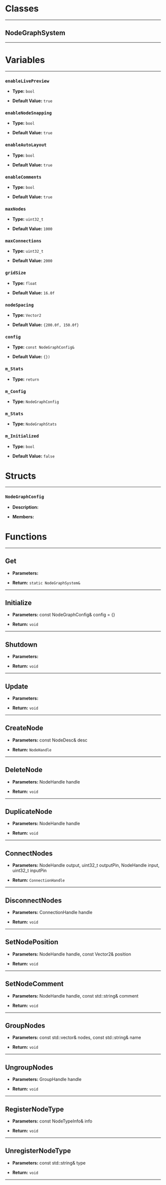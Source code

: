 # Classes
---

## NodeGraphSystem
---




# Variables
---

### `enableLivePreview`

- **Type:** `bool`

- **Default Value:** `true`



### `enableNodeSnapping`

- **Type:** `bool`

- **Default Value:** `true`



### `enableAutoLayout`

- **Type:** `bool`

- **Default Value:** `true`



### `enableComments`

- **Type:** `bool`

- **Default Value:** `true`



### `maxNodes`

- **Type:** `uint32_t`

- **Default Value:** `1000`



### `maxConnections`

- **Type:** `uint32_t`

- **Default Value:** `2000`



### `gridSize`

- **Type:** `float`

- **Default Value:** `16.0f`



### `nodeSpacing`

- **Type:** `Vector2`

- **Default Value:** `{200.0f, 150.0f}`



### `config`

- **Type:** `const NodeGraphConfig&`

- **Default Value:** `{})`



### `m_Stats`

- **Type:** `return`



### `m_Config`

- **Type:** `NodeGraphConfig`



### `m_Stats`

- **Type:** `NodeGraphStats`



### `m_Initialized`

- **Type:** `bool`

- **Default Value:** `false`




# Structs
---

### `NodeGraphConfig`

- **Description:** 

- **Members:**




# Functions
---

## Get



- **Parameters:** 

- **Return:** `static NodeGraphSystem&`

---

## Initialize



- **Parameters:** const NodeGraphConfig& config = {}

- **Return:** `void`

---

## Shutdown



- **Parameters:** 

- **Return:** `void`

---

## Update



- **Parameters:** 

- **Return:** `void`

---

## CreateNode



- **Parameters:** const NodeDesc& desc

- **Return:** `NodeHandle`

---

## DeleteNode



- **Parameters:** NodeHandle handle

- **Return:** `void`

---

## DuplicateNode



- **Parameters:** NodeHandle handle

- **Return:** `void`

---

## ConnectNodes



- **Parameters:** NodeHandle output, uint32_t outputPin,
                                NodeHandle input, uint32_t inputPin

- **Return:** `ConnectionHandle`

---

## DisconnectNodes



- **Parameters:** ConnectionHandle handle

- **Return:** `void`

---

## SetNodePosition



- **Parameters:** NodeHandle handle, const Vector2& position

- **Return:** `void`

---

## SetNodeComment



- **Parameters:** NodeHandle handle, const std::string& comment

- **Return:** `void`

---

## GroupNodes



- **Parameters:** const std::vector<NodeHandle>& nodes, const std::string& name

- **Return:** `void`

---

## UngroupNodes



- **Parameters:** GroupHandle handle

- **Return:** `void`

---

## RegisterNodeType



- **Parameters:** const NodeTypeInfo& info

- **Return:** `void`

---

## UnregisterNodeType



- **Parameters:** const std::string& type

- **Return:** `void`

---
